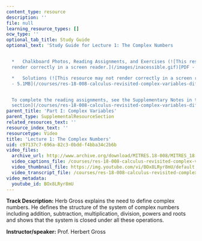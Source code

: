 ```yaml
---
content_type: resource
description: ''
file: null
learning_resource_types: []
ocw_type: ''
optional_tab_title: Study Guide
optional_text: 'Study Guide for Lecture 1: The Complex Numbers


  *   Chalkboard Photos, Reading Assignments, and Exercises (![This resource may not
  render correctly in a screen reader.](/images/inacessible.gif)[PDF - 1.8MB](/courses/res-18-008-calculus-revisited-complex-variables-differential-equations-and-linear-algebra-fall-2011/resources/mitres_18_008_parti_lec01))

  *   Solutions (![This resource may not render correctly in a screen reader.](/images/inacessible.gif)[PDF
  - 5.1MB](/courses/res-18-008-calculus-revisited-complex-variables-differential-equations-and-linear-algebra-fall-2011/resources/mitres_18_008_parti_sol01))


  To complete the reading assignments, see the Supplementary Notes in the [Study Materials
  section](/courses/res-18-008-calculus-revisited-complex-variables-differential-equations-and-linear-algebra-fall-2011/pages/study-materials).'
parent_title: 'Part I: Complex Variables'
parent_type: SupplementalResourceSection
related_resources_text: ''
resource_index_text: ''
resourcetype: Video
title: 'Lecture 1: The Complex Numbers'
uid: c97137c7-696a-82c3-0bdd-f4bba34c2b6b
video_files:
  archive_url: http://www.archive.org/download/MITRES.18-008/MITRES_18-008_Part1_lec1_300k.mp4
  video_captions_file: /courses/res-18-008-calculus-revisited-complex-variables-differential-equations-and-linear-algebra-fall-2011/394f08fa8b6e5cd8a0a03ab252cd44a7_BOx8LRyr8mU.vtt
  video_thumbnail_file: https://img.youtube.com/vi/BOx8LRyr8mU/default.jpg
  video_transcript_file: /courses/res-18-008-calculus-revisited-complex-variables-differential-equations-and-linear-algebra-fall-2011/1eebf7b6eca71586058bc62f3b11a1ce_BOx8LRyr8mU.pdf
video_metadata:
  youtube_id: BOx8LRyr8mU
---
```


**Track Description:** Herb Gross explains the need to define complex numbers. He defines the structure of the system of complex numbers including addition, subtraction, multiplication, division, powers and roots and shows that the system is closed under all these operations.

**Instructor/speaker:** Prof. Herbert Gross